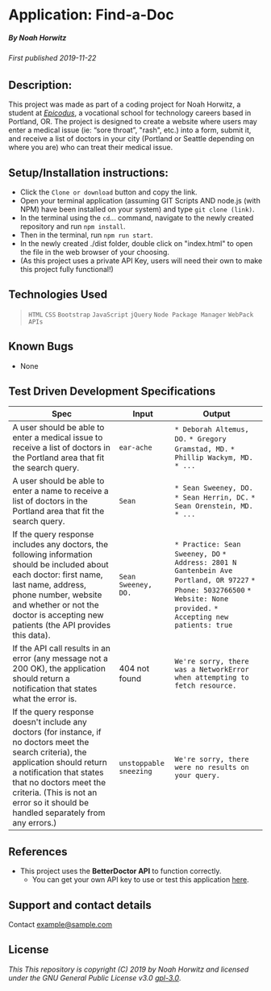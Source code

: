 # Application: **Find-a-Doc**

##### By Noah Horwitz

###### _First published 2019-11-22_

## Description:
This project was made as part of a coding project for Noah Horwitz, a student at _[Epicodus](http://www.epicodus.com)_, a vocational school for technology careers based in Portland, OR. The project is designed to create a website where users may enter a medical issue (ie: “sore throat”, "rash", etc.) into a form, submit it, and receive a list of doctors in your city (Portland or Seattle depending on where you are) who can treat their medical issue.

<!-- The fully deployed project is hosted on GH-Pages [HERE](https://nhhor.github.io/pandemic). -->

## Setup/Installation instructions:
* Click the `Clone or download` button and copy the link.
* Open your terminal application (assuming GIT Scripts AND node.js (with NPM) have been installed on your system) and type `git clone (link)`.
* In the terminal using the `cd`... command, navigate to the newly created repository and run `npm install`.
* Then in the terminal, run `npm run start`.
* In the newly created ./dist folder, double click on "index.html" to open the file in the web browser of your choosing.
* (As this project uses a private API Key, users will need their own to make this project fully functional!)

## Technologies Used
> `HTML`
> `CSS`
> `Bootstrap`
> `JavaScript`
> `jQuery`
> `Node Package Manager`
> `WebPack`
> `APIs`

## Known Bugs
* None

## Test Driven Development Specifications

|Spec|Input|Output|
|-|-|-|
|A user should be able to enter a medical issue to receive a list of doctors in the Portland area that fit the search query.|`ear-ache`|`* Deborah Altemus, DO.` `* Gregory Gramstad, MD.` `* Phillip Wackym, MD.` `* ...`|
|A user should be able to enter a name to receive a list of doctors in the Portland area that fit the search query.|`Sean`|`* Sean Sweeney, DO.` `* Sean Herrin, DC.` `* Sean Orenstein, MD.` `* ...`|
|If the query response includes any doctors, the following information should be included about each doctor: first name, last name, address, phone number, website and whether or not the doctor is accepting new patients (the API provides this data).|`Sean Sweeney, DO.`|`* Practice: Sean Sweeney, DO` `* Address: 2801 N Gantenbein Ave Portland, OR 97227` `* Phone: 5032766500` `* Website: None provided.` `* Accepting new patients: true`|
|If the API call results in an error (any message not a 200 OK), the application should return a notification that states what the error is.|404 not found|`We're sorry, there was a NetworkError when attempting to fetch resource.`|
|If the query response doesn't include any doctors (for instance, if no doctors meet the search criteria), the application should return a notification that states that no doctors meet the criteria. (This is not an error so it should be handled separately from any errors.)|`unstoppable sneezing`|`We're sorry, there were no results on your query.`|





## References
* This project uses the **BetterDoctor API** to function correctly.
  * You can get your own API key to use or test this application [here](https://developer.betterdoctor.com/).

## Support and contact details
Contact [example@sample.com](mailto:example@sample.com)

## License
_This This repository is copyright (C) 2019 by Noah Horwitz and licensed under the GNU General Public License v3.0 [gpl-3.0](https://www.gnu.org/licenses/gpl-3.0.en.html)_.
